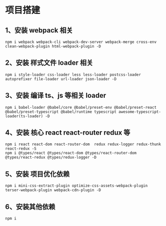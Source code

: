 # 项目搭建

## 1、安装 webpack 相关

```
npm i webpack webpack-cli webpack-dev-server webpack-merge cross-env clean-webpack-plugin html-webpack-plugin -D
```

## 2、安装 样式文件 loader 相关

```
npm i style-loader css-loader less less-loader postcss-loader autoprefixer file-loader url-loader json-loader -D
```

## 3、安装 编译 ts、js 等相关 loader

```
npm i babel-loader @babel/core @babel/preset-env @babel/preset-react @babel/preset-typescript @babel/runtime typescript awesome-typescript-loader(ts-loader) -D
```

## 4、安装 核心 react react-router redux 等

```
npm i react react-dom react-router-dom  redux redux-logger redux-thunk react-redux -S
npm i @types/react @types/react-dom @types/react-router-dom @types/react-redux @types/redux-logger -D
```

## 5、安装 项目优化依赖

```
npm i mini-css-extract-plugin optimize-css-assets-webpack-plugin terser-webpack-plugin webpack-cdn-plugin -D
```

## 6、安装其他依赖

```
npm i 
```